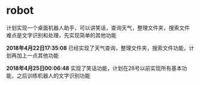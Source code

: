 # robot
计划实现一个桌面机器人助手，可以讲笑话，查询天气，整理文件夹，搜索文件
难点是文字识别和处理，先实现简单的其他功能

**2018年4月22日17:35:08** 
已经实现了天气查询，整理文件夹，搜索文件功能，计划再加上一点其他功能

**2018年4月25日00:06:48**
实现了笑话功能，计划在28号以前实现所有基本功能，之后训练机器人的文字识别功能